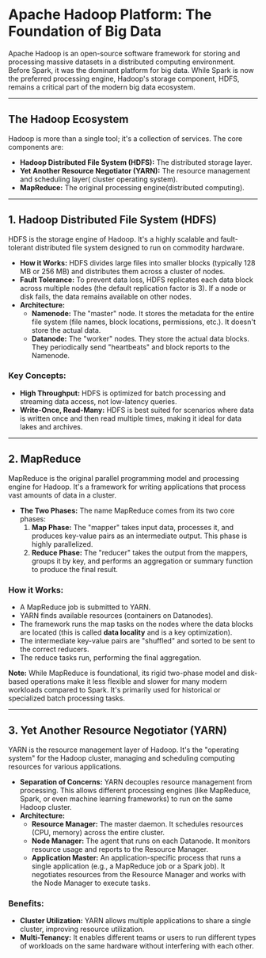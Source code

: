# Apache Hadoop Platform: The Foundation of Big Data

Apache Hadoop is an open-source software framework for storing and processing massive datasets in a 
distributed computing environment. Before Spark, it was the dominant platform for big data. 
While Spark is now the preferred processing engine, Hadoop's storage component, HDFS, remains a 
critical part of the modern big data ecosystem.

---

## The Hadoop Ecosystem

Hadoop is more than a single tool; it's a collection of services. The core components are:

* **Hadoop Distributed File System (HDFS):** The distributed storage layer.
* **Yet Another Resource Negotiator (YARN):** The resource management and scheduling layer( cluster operating system).
* **MapReduce:** The original processing engine(distributed computing).
---

## 1. Hadoop Distributed File System (HDFS)

HDFS is the storage engine of Hadoop. It's a highly scalable and fault-tolerant distributed file system designed to run on commodity hardware.

* **How it Works:** HDFS divides large files into smaller blocks (typically 128 MB or 256 MB) and distributes them across a cluster of nodes.
* **Fault Tolerance:** To prevent data loss, HDFS replicates each data block across multiple nodes (the default replication factor is 3). If a node or disk fails, the data remains available on other nodes.
* **Architecture:**
    * **Namenode:** The "master" node. It stores the metadata for the entire file system (file names, block locations, permissions, etc.). It doesn't store the actual data.
    * **Datanode:** The "worker" nodes. They store the actual data blocks. They periodically send "heartbeats" and block reports to the Namenode.

### **Key Concepts:**
* **High Throughput:** HDFS is optimized for batch processing and streaming data access, not low-latency queries.
* **Write-Once, Read-Many:** HDFS is best suited for scenarios where data is written once and then read multiple times, making it ideal for data lakes and archives.

---

## 2. MapReduce

MapReduce is the original parallel programming model and processing engine for Hadoop. It's a framework for writing applications that process vast amounts of data in a cluster.

* **The Two Phases:** The name MapReduce comes from its two core phases:
    1.  **Map Phase:** The "mapper" takes input data, processes it, and produces key-value pairs as an intermediate output. This phase is highly parallelized.
    2.  **Reduce Phase:** The "reducer" takes the output from the mappers, groups it by key, and performs an aggregation or summary function to produce the final result.

### **How it Works:**
* A MapReduce job is submitted to YARN.
* YARN finds available resources (containers on Datanodes).
* The framework runs the map tasks on the nodes where the data blocks are located (this is called **data locality** and is a key optimization).
* The intermediate key-value pairs are "shuffled" and sorted to be sent to the correct reducers.
* The reduce tasks run, performing the final aggregation.

**Note:** While MapReduce is foundational, its rigid two-phase model and disk-based operations make it less flexible and slower for many modern workloads compared to Spark. It's primarily used for historical or specialized batch processing tasks.

---

## 3. Yet Another Resource Negotiator (YARN)

YARN is the resource management layer of Hadoop. It's the "operating system" for the Hadoop cluster, managing and scheduling computing resources for various applications.

* **Separation of Concerns:** YARN decouples resource management from processing. This allows different processing engines (like MapReduce, Spark, or even machine learning frameworks) to run on the same Hadoop cluster.
* **Architecture:**
    * **Resource Manager:** The master daemon. It schedules resources (CPU, memory) across the entire cluster.
    * **Node Manager:** The agent that runs on each Datanode. It monitors resource usage and reports to the Resource Manager.
    * **Application Master:** An application-specific process that runs a single application (e.g., a MapReduce job or a Spark job). It negotiates resources from the Resource Manager and works with the Node Manager to execute tasks.

### **Benefits:**
* **Cluster Utilization:** YARN allows multiple applications to share a single cluster, improving resource utilization.
* **Multi-Tenancy:** It enables different teams or users to run different types of workloads on the same hardware without interfering with each other.
